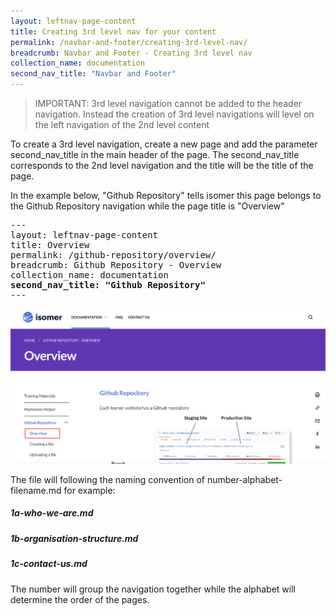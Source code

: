 ```yaml
---
layout: leftnav-page-content
title: Creating 3rd level nav for your content
permalink: /navbar-and-footer/creating-3rd-level-nav/
breadcrumb: Navbar and Footer - Creating 3rd level nav
collection_name: documentation
second_nav_title: "Navbar and Footer"
---
```


> IMPORTANT: 3rd level navigation cannot be added to the header navigation. Instead the creation of 3rd level navigations will level on the left navigation of the 2nd level content

To create a 3rd level navigation, create a new page and add the parameter second_nav_title in the main header of the page. 
The second_nav_title corresponds to the 2nd level navigation and the title will be the title of the page. 

In the example below, "Github Repository" tells isomer this page belongs to the Github Repository navigation while the page title is "Overview"
<pre>
---
layout: leftnav-page-content
title: Overview
permalink: /github-repository/overview/
breadcrumb: Github Repository - Overview
collection_name: documentation
<b>second_nav_title: "Github Repository"</b>
---
</pre>
![3rd level navigation appearance](/images/resources/3rd-nav-appearance.png)

The file will following the naming convention of number-alphabet-filename.md for example:
##### 1a-who-we-are.md
##### 1b-organisation-structure.md
##### 1c-contact-us.md
The number will group the navigation together while the alphabet will determine the order of the pages.





